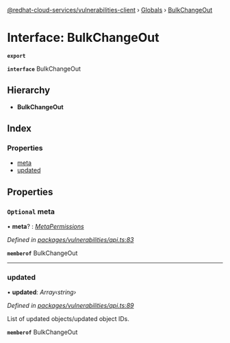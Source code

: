 [@redhat-cloud-services/vulnerabilities-client](../README.md) › [Globals](../globals.md) › [BulkChangeOut](bulkchangeout.md)

# Interface: BulkChangeOut

**`export`** 

**`interface`** BulkChangeOut

## Hierarchy

* **BulkChangeOut**

## Index

### Properties

* [meta](bulkchangeout.md#optional-meta)
* [updated](bulkchangeout.md#updated)

## Properties

### `Optional` meta

• **meta**? : *[MetaPermissions](metapermissions.md)*

*Defined in [packages/vulnerabilities/api.ts:83](https://github.com/RedHatInsights/javascript-clients/blob/master/packages/vulnerabilities/api.ts#L83)*

**`memberof`** BulkChangeOut

___

###  updated

• **updated**: *Array‹string›*

*Defined in [packages/vulnerabilities/api.ts:89](https://github.com/RedHatInsights/javascript-clients/blob/master/packages/vulnerabilities/api.ts#L89)*

List of updated objects/updated object IDs.

**`memberof`** BulkChangeOut
